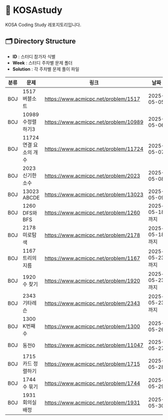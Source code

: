 # 🚀 KOSAstudy
KOSA Coding Study 레포지토리입니다.

## 🗂️ Directory Structure

- **ID** : 스터디 참가자 식별
- **Week** : 스터디 주차별 문제 폴더
- **Solution** : 각 주차별 문제 풀이 파일

| 분류       | 문제        | 링크               | 날짜     |
|------------|-------------|--------------------|----------|
| BOJ | 1517 버블소트    | https://www.acmicpc.net/problem/1517 | 2025-05-05    |
| BOJ | 10989 수정렬하기3  | https://www.acmicpc.net/problem/10989  | 2025-05-06 |
| BOJ | 11724 연결 요소의 개수  | https://www.acmicpc.net/problem/11724  | 2025-05-07 |
| BOJ | 2023 신기한 소수  | https://www.acmicpc.net/problem/2023  | 2025-05-08 |
| BOJ | 13023 ABCDE | https://www.acmicpc.net/problem/13023  | 2025-05-09 |
| BOJ | 1260 DFS와BFS | https://www.acmicpc.net/problem/1260  | 2025-05-18 까지 |
| BOJ | 2178 미로탐색 | https://www.acmicpc.net/problem/2178  | 2025-05-18 까지 |
| BOJ | 1167 트리의 지름 | https://www.acmicpc.net/problem/1167  | 2025-05-23 까지 |
| BOJ | 1920 수 찾기 | https://www.acmicpc.net/problem/1920  | 2025-05-23 까지 |
| BOJ | 2343 기타레슨 | https://www.acmicpc.net/problem/2343  | 2025-05-23 까지 |
| BOJ | 1300 K번째 수 | https://www.acmicpc.net/problem/1300  | 2025-05-26 |
| BOJ | 동전0 | https://www.acmicpc.net/problem/11047  | 2025-05-27 |
| BOJ | 1715 카드 정렬하기 | https://www.acmicpc.net/problem/1715  | 2025-05-28 |
| BOJ | 1744 수 묶기 | https://www.acmicpc.net/problem/1744  | 2025-05-29 |
| BOJ | 1931 회의실 배정 | https://www.acmicpc.net/problem/1931  | 2025-05-30 |



